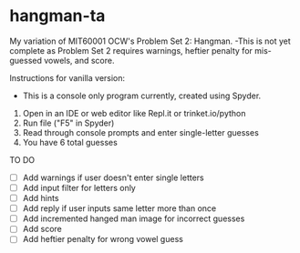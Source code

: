 # hangman-ta
My variation of MIT60001 OCW's Problem Set 2: Hangman. 
-This is not yet complete as Problem Set 2 requires warnings, heftier penalty for mis-guessed vowels, and score.

Instructions for vanilla version:
- This is a console only program currently, created using Spyder.
1. Open in an IDE or web editor like Repl.it or trinket.io/python
2. Run file ("F5" in Spyder)
3. Read through console prompts and enter single-letter guesses
4. You have 6 total guesses

TO DO
- [ ] Add warnings if user doesn't enter single letters
- [ ] Add input filter for letters only
- [ ] Add hints
- [ ] Add reply if user inputs same letter more than once
- [ ] Add incremented hanged man image for incorrect guesses
- [ ] Add score
- [ ] Add heftier penalty for wrong vowel guess
